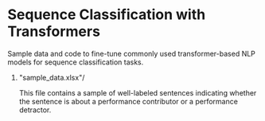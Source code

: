 # Sequence Classification with Transformers
Sample data and code to fine-tune commonly used transformer-based NLP models for sequence classification tasks.

1. "sample_data.xlsx"/
   
   This file contains a sample of well-labeled sentences indicating whether the sentence is about a performance contributor or a performance detractor.

   
